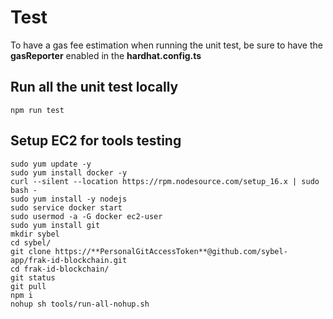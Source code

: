 # Test

To have a gas fee estimation when running the unit test, be sure to have the **gasReporter** enabled in the **hardhat.config.ts**

## Run all the unit test locally

```shell
npm run test
```

## Setup EC2 for tools testing

```shell
sudo yum update -y
sudo yum install docker -y
curl --silent --location https://rpm.nodesource.com/setup_16.x | sudo bash -
sudo yum install -y nodejs
sudo service docker start
sudo usermod -a -G docker ec2-user
sudo yum install git
mkdir sybel
cd sybel/
git clone https://**PersonalGitAccessToken**@github.com/sybel-app/frak-id-blockchain.git
cd frak-id-blockchain/
git status
git pull
npm i
nohup sh tools/run-all-nohup.sh
```
